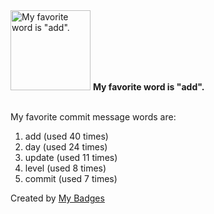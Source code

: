 <img src="https://my-badges.github.io/my-badges/favorite-word.png" alt="My favorite word is &quot;add&quot;." title="My favorite word is &quot;add&quot;." width="128">
<strong>My favorite word is &quot;add&quot;.</strong>
<br><br>

My favorite commit message words are:

1. add (used 40 times)
2. day (used 24 times)
3. update (used 11 times)
4. level (used 8 times)
5. commit (used 7 times)


Created by <a href="https://github.com/my-badges/my-badges">My Badges</a>